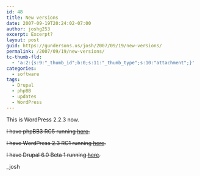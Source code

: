 ```yaml
---
id: 48
title: New versions
date: 2007-09-19T20:24:02-07:00
author: joshg253
excerpt: Excerpt?
layout: post
guid: https://gundersons.us/josh/2007/09/19/new-versions/
permalink: /2007/09/19/new-versions/
tc-thumb-fld:
  - 'a:2:{s:9:"_thumb_id";b:0;s:11:"_thumb_type";s:10:"attachment";}'
categories:
  - software
tags:
  - Drupal
  - phpBB
  - updates
  - WordPress
---
```

This is WordPress 2.2.3 now.

<span style="text-decoration: line-through">I have phpBB3 RC5 running <a href="https://forum.gundersons.us/">here</a>.</span>

<span style="text-decoration: line-through">I have WordPress 2.3 RC1 running <a href="/josh-beta/">here</a>.</span>

<span style="text-decoration: line-through">I have Drupal 6.0 Beta 1 running <a href="/drupal6/">here</a>.</span>

_josh
